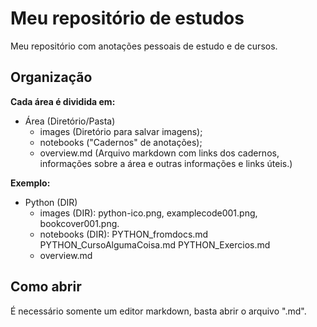 # Meu repositório de estudos

Meu repositório com anotações pessoais de estudo e de cursos.

## Organização

**Cada área é dividida em:**

- Área (Diretório/Pasta)
  - images (Diretório para salvar imagens);
  - notebooks ("Cadernos" de anotações);
  - overview.md (Arquivo markdown com links dos cadernos, informações sobre a área e outras informações e links úteis.)

**Exemplo:**

- Python (DIR)
  - images (DIR): python-ico.png, examplecode001.png, bookcover001.png.
  - notebooks (DIR): PYTHON_fromdocs.md PYTHON_CursoAlgumaCoisa.md PYTHON_Exercios.md
  - overview.md



## Como abrir

É necessário somente um editor markdown, basta abrir o arquivo ".md".
